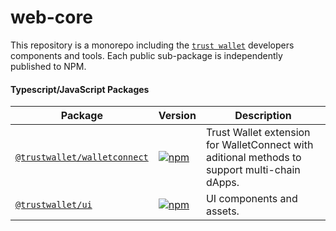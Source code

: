 # web-core

This repository is a monorepo including the [`trust wallet`](https://trustwallet.com) developers components and tools. Each public sub-package is independently published to NPM.

#### Typescript/JavaScript Packages

| Package                                                             | Version                                                                                                                                     | Description                                                                                                                                                                                                                                           |
| ------------------------------------------------------------------- | ------------------------------------------------------------------------------------------------------------------------------------------- | ----------------------------------------------------------------------------------------------------------------------------------------------------------------------------------------------------------------------------------------------------- |
| [`@trustwallet/walletconnect`](/packages/walletconnect)             | [![npm](https://img.shields.io/npm/v/@trustwallet/walletconnect.svg)](https://www.npmjs.com/package/@trustwallet/walletconnect)             | Trust Wallet extension for WalletConnect with aditional methods to support multi-chain dApps.      
| [`@trustwallet/ui`](/packages/ui)                                   | [![npm](https://img.shields.io/npm/v/@trustwallet/ui.svg)](https://www.npmjs.com/package/@trustwallet/ui)                                   | UI components and assets.
